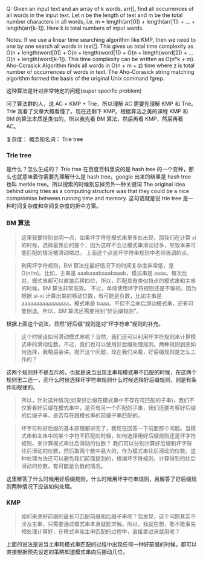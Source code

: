 Q: Given an input text and an array of k words, arr[], find all occurrences of all words in the input text. Let n be the length of text and m be the total number characters in all words, i.e. m = length(arr[0]) + length(arr[1]) + … + length(arr[k-1]). Here k is total numbers of input words.

Notes: If we use a linear time searching algorithm like KMP, then we need to one by one search all words in text[]. This gives us total time complexity as O(n + length(word[0]) + O(n + length(word[1]) + O(n + length(word[2]) + … O(n + length(word[k-1]). This time complexity can be written as O(n*k + m).
Aho-Corasick Algorithm finds all words in O(n + m + z) time where z is total number of occurrences of words in text. The Aho–Corasick string matching algorithm formed the basis of the original Unix command fgrep.

这种算法是针对非常特定的问题(super specific problem)

问了算法群的人，说 AC = KMP + Trie，所以理解 AC 需要先理解 KMP 和 Trie。Trie 我看了文章大概看懂了。现在还剩下 KMP。根据算法之美的课程 KMP 和 BM 的算法本质是类似的，所以我先看 BM 算法，然后再看 KMP，然后再看 AC。

复杂度：
概念和名词： Trie tree

### Trie tree
是什么？怎么生成的？
Trie tree 在百度百科里说的是 hash tree 的一个变种，那么也就意味着你需要先理解什么是 hash tree，google 出来的结果是 hash tree 也叫 merkle tree。所以搜索的时候别忘掉另外一种关键词
The original idea behind using tries as a computing structure was that they could be a nice compromise between running time and memory. 这句话就是说 trie tree 是一种时间复杂度和空间复杂度的折中方案。

### BM 算法
> 这里我要特别说明一点，如果坏字符在模式串里多处出现，那我们在计算 xi 的时候，选择最靠后的那个，因为这样不会让模式串滑动过多，导致本来可能匹配的情况被滑动略过。
上面这个点是坏字符串规则中老师强调的点。

> 利用坏字符规则，BM 算法在最好情况下的时间复杂度非常低，是 O(n/m)。比如，主串是 aaabaaabaaabaaab，模式串是 aaaa。每次比对，模式串都可以直接后移四位，所以，匹配具有类似特点的模式串和主串的时候，BM 算法非常高效。
> 不过，单纯使用坏字符规则还是不够的。因为根据 si-xi 计算出来的移动位数，有可能是负数，比如主串是 aaaaaaaaaaaaaaaa，模式串是 baaa。不但不会向后滑动模式串，还有可能倒退。所以，BM 算法还需要用到“好后缀规则”。

根据上面这个说法，显然“好后缀”规则是对“坏字符串”规则的补充。

> 这个时候该如何滑动模式串呢？当然，我们还可以利用坏字符规则来计算模式串的滑动位数，不过，我们也可以使用好后缀处理规则。两种规则到底如何选择，我稍后会讲。抛开这个问题，现在我们来看，好后缀规则是怎么工作的？

这两个规则并不是互斥的，也就是说当出现主串和模式串不匹配的时候，在这两个规则里二选一，而什么时候选择坏字符串规则什么时候选择好后缀规则，则是有条件和规律的。

> 所以，针对这种情况(如果好后缀在模式串中不存在可匹配的子串)，我们不仅要看好后缀在模式串中，是否有另一个匹配的子串，我们还要考察好后缀的后缀子串，是否存在跟模式串的前缀子串匹配的。

> 坏字符和好后缀的基本原理都讲完了，我现在回答一下前面那个问题。当模式串和主串中的某个字符不匹配的时候，如何选择用好后缀规则还是坏字符规则，来计算模式串往后滑动的位数？
> 我们可以分别计算好后缀和坏字符往后滑动的位数，然后取两个数中最大的，作为模式串往后滑动的位数。这种处理方法还可以避免我们前面提到的，根据坏字符规则，计算得到的往后滑动的位数，有可能是负数的情况。

这里解答了什么时候用好后缀规则，什么时候用坏字符串规则，且解答了好后缀规则两种情况下应该如何处理。

### KMP
> 如何来求好前缀的最长可匹配前缀和后缀子串呢？我发现，这个问题其实不涉及主串，只需要通过模式串本身就能求解。所以，我就在想，能不能事先预处理计算好，在模式串和主串匹配的过程中，直接拿过来就用呢？

上面的说法是说当主串和模式串匹配的过程中出现任何一种好前缀的时候，都可以直接根据预先设定的策略知道模式串向后挪动几位。

